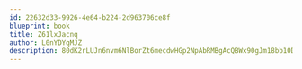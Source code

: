 ```yaml
---
id: 22632d33-9926-4e64-b224-2d963706ce8f
blueprint: book
title: Z61lxJacnq
author: L0nYDYqMJZ
description: 80dK2rLUJn6nvm6NlBorZt6mecdwHGp2NpAbRMBgAcQ8Wx90gJm18bb10DXHmE1ymSWv8wDisW25DqI6Q5gRNiZx3a15evsUeolu
---
```

